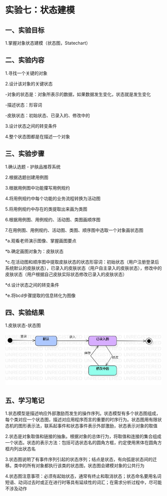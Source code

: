 ﻿# 实验七：状态建模

## 一、实验目标

1.掌握对象状态建模（状态图，Statechart）

## 二、实验内容

1.寻找一个关键的对象

2.设计该对象的关键状态

-对象的状态是：对象所表示的数据，如果数据发生变化，状态就是发生变化

-描述状态：形容词

-皮肤状态：初始状态、已录入的、修改中的

3.设计状态之间的转变条件

4.整个状态图都是在描述一个对象

## 三、实验步骤

1.确认选题 - 护肤品推荐系统

2.根据选题创建用例图

3.根据用例图中功能攥写用例规约

4.将用例规约中每个功能的业务流程转换为活动图

5.将用例规约中存在的类提取出来画为类图

6.根据用例图、用例规约、活动图、类图画顺序图

7.在用例图、用例规约、活动图、类图、顺序图中选取一个对象画状态图

*a.观看老师演示图像、掌握画图要点

*b.确定画图对象为：皮肤状态

*c.在活动图和顺序图中提取皮肤状态的状态形容词：初始状态（用户注册登录后系统默认的皮肤状态），已录入的皮肤状态（用户自主录入的皮肤状态），修改中的皮肤状态（用户根据自己皮肤实际状态修改已录入的皮肤状态）

*d.设计状态之间的转变条件

*e.将bcd步骤提取的信息转化为图像

## 四、实验结果

1.皮肤状态-状态图

![图1：实验七状态图](./No6_Sta_1.jpg)

## 五、学习笔记

1.状态模型是描述响应外部激励而发生的操作序列。状态模型有多个状态图组成，每个类对应一个状态图，描述对应用程序而言的重要的时序行为。状态图用有限状态机的图形表示法，联系起事件和状态事件表示外部激励，状态表示对象的取值

2.状态是对象取值和链接的抽象。根据对象的总体行为，将取值和连接的集合组成一个状态。状态的表示方法：包括可选状态名的圆角方框，约定使用黑体在圆角方框内列出状态名

3.状态图说明了有事件序列引起的状态序列；结点是状态，有向弧是状态间的迁移。类中的所有对象都执行该类的状态图，状态图会建模对象的公共行为

4.状态图注意事项：必须有起始状态，通常有终止和取消状态；状态命名要用名词短语、动词过去时或正在进行时等具有延续性的词汇；在需求分析过程中，尽可能不涉及动作
